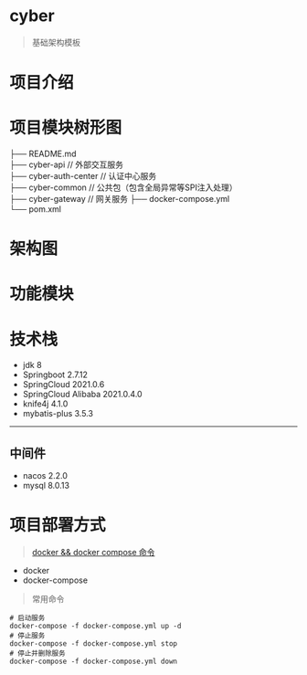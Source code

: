 # cyber
> 基础架构模板

# 项目介绍

# 项目模块树形图
├── README.md   
├── cyber-api   // 外部交互服务   
├── cyber-auth-center   // 认证中心服务   
├── cyber-common    // 公共包（包含全局异常等SPI注入处理）  
├── cyber-gateway   // 网关服务 
├── docker-compose.yml  
└── pom.xml

# 架构图

# 功能模块

# 技术栈
- jdk 8
- Springboot 2.7.12
- SpringCloud 2021.0.6
- SpringCloud Alibaba 2021.0.4.0
- knife4j 4.1.0
- mybatis-plus 3.5.3

---
## 中间件
- nacos 2.2.0
- mysql 8.0.13

# 项目部署方式
> [docker && docker compose 命令](https://docs.docker.com/engine/reference/commandline/compose/)
- docker
- docker-compose
> 常用命令
```shell
# 启动服务
docker-compose -f docker-compose.yml up -d
# 停止服务
docker-compose -f docker-compose.yml stop
# 停止并删除服务
docker-compose -f docker-compose.yml down
```